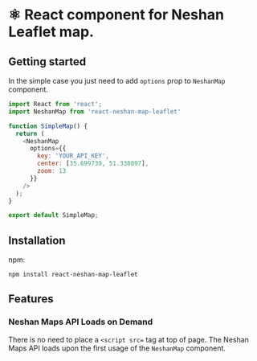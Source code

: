 # ⚛️ React component for Neshan Leaflet map.

## Getting started

In the simple case you just need to add `options` prop to `NeshanMap` component.


```javascript
import React from 'react';
import NeshanMap from 'react-neshan-map-leaflet'

function SimpleMap() {
  return (
    <NeshanMap
      options={{
        key: 'YOUR_API_KEY',
        center: [35.699739, 51.338097],
        zoom: 13
      }}
    />
  );
}

export default SimpleMap;

```

## Installation

npm:
```
npm install react-neshan-map-leaflet
```

## Features

### Neshan Maps API Loads on Demand

There is no need to place a `<script src=` tag at top of page. The Neshan Maps API loads upon the first usage of the `NeshanMap` component.
